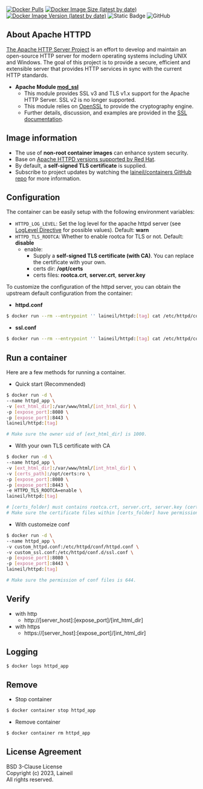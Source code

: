 [![Docker Pulls](https://img.shields.io/docker/pulls/laineil/httpd)](https://hub.docker.com/r/laineil/httpd) [![Docker Image Size (latest by date)](https://img.shields.io/docker/image-size/laineil/httpd?sort=date)](https://hub.docker.com/r/laineil/httpd/tags) [![Docker Image Version (latest by date)](https://img.shields.io/docker/v/laineil/httpd?sort=date)](https://hub.docker.com/r/laineil/httpd/tags) ![Static Badge](https://img.shields.io/badge/arch-x86__64%20%7C%20arm64%20%7C%20ppc64le-blue) ![GitHub](https://img.shields.io/github/license/laineil/containers)

## About Apache HTTPD

[The Apache HTTP Server Project](https://httpd.apache.org/) is an effort to develop and maintain an open-source HTTP server for modern operating systems including UNIX and Windows. The goal of this project is to provide a secure, efficient and extensible server that provides HTTP services in sync with the current HTTP standards.

- **Apache Module [mod_ssl](https://httpd.apache.org/docs/2.4/mod/mod_ssl.html)**
  - This module provides SSL v3 and TLS v1.x support for the Apache HTTP Server. SSL v2 is no longer supported.
  - This module relies on [OpenSSL](http://www.openssl.org/) to provide the cryptography engine.
  - Further details, discussion, and examples are provided in the [SSL documentation](https://httpd.apache.org/docs/2.4/ssl/).

## Image information

- The use of **non-root container images** can enhance system security.
- Base on [Apache HTTPD versions supported by Red Hat](https://access.redhat.com/solutions/445713).
- By default, a **self-signed TLS certificate** is supplied.
- Subscribe to project updates by watching the [laineil/containers GitHub repo](https://github.com/laineil/containers) for more information.

## Configuration

The container can be easily setup with the following environment variables:

- `HTTPD_LOG_LEVEL`: Set the log level for the apache httpd server (see [LogLevel Directive](https://httpd.apache.org/docs/2.4/mod/core.html#loglevel) for possible values). Default: **warn**
- `HTTPD_TLS_ROOTCA`: Whether to enable rootca for TLS or not. Default: **disable**
  - enable: 
    - Supply a **self-signed TLS certificate (with CA)**. You can replace the certificate with your own.
    - certs dir: **/opt/certs**
    - certs files: **rootca.crt**, **server.crt**, **server.key**


To customize the configuration of the httpd server, you can obtain the upstream default configuration from the container:

- **httpd.conf**

```bash
$ docker run --rm --entrypoint '' laineil/httpd:[tag] cat /etc/httpd/conf/httpd.conf > custom_httpd.conf
```

- **ssl.conf**

```bash
$ docker run --rm --entrypoint '' laineil/httpd:[tag] cat /etc/httpd/conf.d/ssl.conf > custom_ssl.conf
```

## Run a container

Here are a few methods for running a container.

- Quick start (Recommended)

```bash
$ docker run -d \
--name httpd_app \
-v [ext_html_dir]:/var/www/html/[int_html_dir] \
-p [expose_port]:8080 \
-p [expose_port]:8443 \
laineil/httpd:[tag]

# Make sure the owner uid of [ext_html_dir] is 1000.
```

- With your own TLS certificate with CA


```bash
$ docker run -d \
--name httpd_app \
-v [ext_html_dir]:/var/www/html/[int_html_dir] \
-v [certs_path]:/opt/certs:ro \
-p [expose_port]:8080 \
-p [expose_port]:8443 \
-e HTTPD_TLS_ROOTCA=enable \
laineil/httpd:[tag]

# [certs_folder] must contains rootca.crt, server.crt, server.key (certificate name must match).
# Make sure the certificate files within [certs_folder] have permission 644.
```

- With customeize conf

```bash
$ docker run -d \
--name httpd_app \
-v custom_httpd.conf:/etc/httpd/conf/httpd.conf \
-v custom_ssl.conf:/etc/httpd/conf.d/ssl.conf \
-p [expose_port]:8080 \
-p [expose_port]:8443 \
laineil/httpd:[tag]

# Make sure the permission of conf files is 644.
```

## Verify

- with http
  - http://[server_host]:[expose_port]/[int_html_dir]
- with https
  - https://[server_host]:[expose_port]/[int_html_dir]

## Logging

```bash
$ docker logs httpd_app
```

## Remove

- Stop container

```bash
$ docker container stop httpd_app
```

- Remove container

```bash
$ docker container rm httpd_app
```

## License Agreement

BSD 3-Clause License  
Copyright (c) 2023, Laineil  
All rights reserved.
